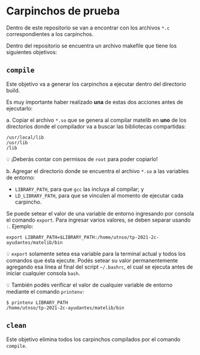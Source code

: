 # Carpinchos de prueba

Dentro de este repositorio se van a encontrar con los archivos `*.c` 
correspondientes a los carpinchos.

Dentro del repositorio se encuentra un archivo makefile que tiene los siguientes
objetivos:

## `compile`

Este objetivo va a generar los carpinchos a ejecutar dentro del directorio 
build.

Es muy importante haber realizado **una** de estas dos acciones antes de 
ejecutarlo:

a. Copiar el archivo `*.so` que se genera al compilar matelib en **uno** de los
directorios donde el compilador va a buscar las bibliotecas compartidas:
```
/usr/local/lib
/usr/lib
/lib
```
💡 ¡Deberás contar con permisos de `root` para poder copiarlo!

b. Agregar el directorio donde se encuentra el archivo `*.so` a las variables 
de entorno:

- `LIBRARY_PATH`, para que `gcc` las incluya al compilar; y
- `LD_LIBRARY_PATH`, para que se vinculen al momento de ejecutar cada 
carpincho.

Se puede setear el valor de una variable de entorno ingresando por consola 
el comando `export`. Para ingresar varios valores, se deben separar usando `:`.
Ejemplo:

```
export LIBRARY_PATH=$LIBRARY_PATH:/home/utnso/tp-2021-2c-ayudantes/matelib/bin
```

💡 `export` solamente setea esa variable para la terminal actual y todos los 
comandos que ésta ejecute. Podés setear su valor permanentemente agregando 
esa línea al final del script `~/.bashrc`, el cual se ejecuta antes de iniciar
cualquier consola `bash`.

💡 También podés verificar el valor de cualquier variable de entorno mediante
el comando `printenv`:

```
$ printenv LIBRARY_PATH
/home/utnso/tp-2021-2c-ayudantes/matelib/bin
```

## `clean`

Este objetivo elimina todos los carpinchos compilados por el comando 
`compile`.


